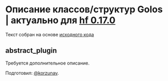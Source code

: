 # Описание классов/структур Golos | актуально для [hf 0.17.0](https://github.com/GolosChain/golos/releases/tag/v0.17.0)
Текст собран на основе [исходного кода](https://github.com/GolosChain/golos/tree/master/libraries/appbase/include/appbase/plugin.hpp)

## abstract_plugin


Требуется дополнительное описание.

Подготовил: [@korzunav](https://golos.io/@korzunav).

